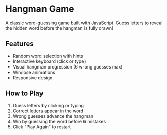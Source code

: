 # Hangman Game

A classic word-guessing game built with JavaScript. Guess letters to reveal the hidden word before the hangman is fully drawn!

## Features
- Random word selection with hints
- Interactive keyboard (click or type)
- Visual hangman progression (6 wrong guesses max)
- Win/lose animations
- Responsive design

## How to Play
1. Guess letters by clicking or typing
2. Correct letters appear in the word
3. Wrong guesses advance the hangman
4. Win by guessing the word before 6 mistakes
5. Click "Play Again" to restart